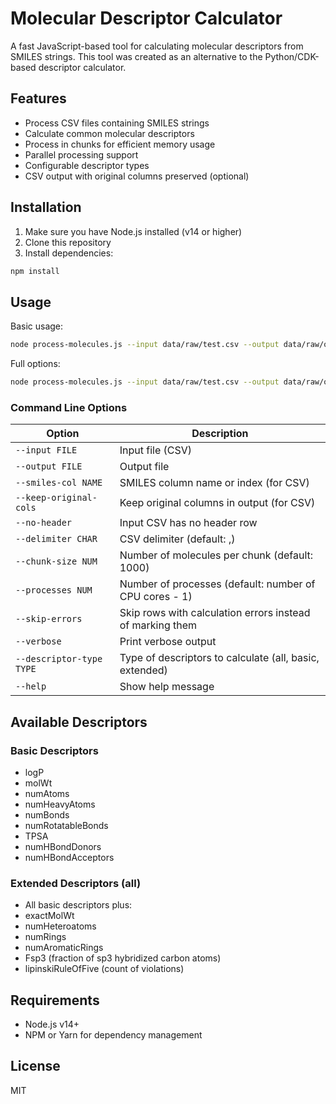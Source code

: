 # Molecular Descriptor Calculator

A fast JavaScript-based tool for calculating molecular descriptors from SMILES strings. This tool was created as an alternative to the Python/CDK-based descriptor calculator.

## Features

- Process CSV files containing SMILES strings
- Calculate common molecular descriptors
- Process in chunks for efficient memory usage
- Parallel processing support
- Configurable descriptor types
- CSV output with original columns preserved (optional)

## Installation

1. Make sure you have Node.js installed (v14 or higher)
2. Clone this repository
3. Install dependencies:

```bash
npm install
```

## Usage

Basic usage:

```bash
node process-molecules.js --input data/raw/test.csv --output data/raw/output-test.csv
```

Full options:

```bash
node process-molecules.js --input data/raw/test.csv --output data/raw/output-test.csv --smiles-col SMILES --keep-original-cols --chunk-size 1000 --processes 4 --descriptor-type all --verbose
```

### Command Line Options

| Option | Description |
|--------|-------------|
| `--input FILE` | Input file (CSV) |
| `--output FILE` | Output file |
| `--smiles-col NAME` | SMILES column name or index (for CSV) |
| `--keep-original-cols` | Keep original columns in output (for CSV) |
| `--no-header` | Input CSV has no header row |
| `--delimiter CHAR` | CSV delimiter (default: ,) |
| `--chunk-size NUM` | Number of molecules per chunk (default: 1000) |
| `--processes NUM` | Number of processes (default: number of CPU cores - 1) |
| `--skip-errors` | Skip rows with calculation errors instead of marking them |
| `--verbose` | Print verbose output |
| `--descriptor-type TYPE` | Type of descriptors to calculate (all, basic, extended) |
| `--help` | Show help message |

## Available Descriptors

### Basic Descriptors
- logP
- molWt
- numAtoms
- numHeavyAtoms
- numBonds
- numRotatableBonds
- TPSA
- numHBondDonors
- numHBondAcceptors

### Extended Descriptors (all)
- All basic descriptors plus:
- exactMolWt
- numHeteroatoms
- numRings
- numAromaticRings
- Fsp3 (fraction of sp3 hybridized carbon atoms)
- lipinskiRuleOfFive (count of violations)

## Requirements

- Node.js v14+
- NPM or Yarn for dependency management

## License

MIT 